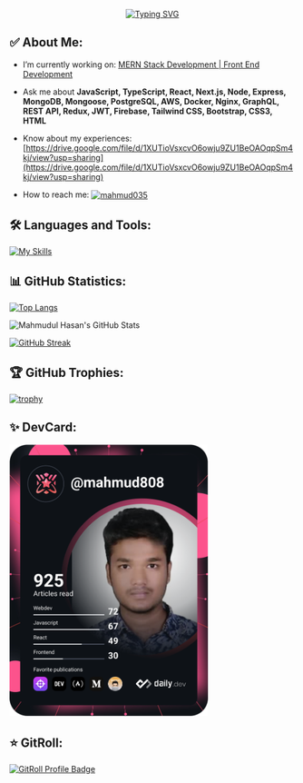 <!-- <h1 align="center">Hi, I'm Mahmudul Hasan</h1>
<h2 align="center">MERN Stack Developer | Front End Developer</h2> -->

<p  align="center" >
<a href="https://git.io/typing-svg"><img src="https://readme-typing-svg.demolab.com?font=Fira+Code&weight=700&pause=1000&width=435&lines=Hi%2C+I'm+Mahmudul+Hasan;MERN+Stack+Developer+;Front+End+Developer" alt="Typing SVG" /></a>
</p>

<h2>✅ About Me: </h2> 

- I’m currently working on: [MERN Stack Development | Front End Development](https://github.com/mahmud035/HomeTech)

- Ask me about **JavaScript, TypeScript, React, Next.js, Node, Express, MongoDB, Mongoose, PostgreSQL, AWS, Docker, Nginx, GraphQL, REST API, Redux, JWT, Firebase, Tailwind CSS, Bootstrap, CSS3, HTML**

- Know about my experiences: [https://drive.google.com/file/d/1XUTioVsxcvO6owju9ZU1BeOAOqpSm4kj/view?usp=sharing](https://drive.google.com/file/d/1XUTioVsxcvO6owju9ZU1BeOAOqpSm4kj/view?usp=sharing)

<!-- - How to reach me: **https://www.linkedin.com/in/mahmud035/** || **mahamudulhasan4148@gmail.com** -->

- How to reach me: <a href="https://linkedin.com/in/mahmud035" target="blank"><img align="center" src="https://raw.githubusercontent.com/rahuldkjain/github-profile-readme-generator/master/src/images/icons/Social/linked-in-alt.svg" alt="mahmud035" height="20" width="40" /></a>

<h2 align="left">🛠️ Languages and Tools:</h2>

[![My Skills](https://skillicons.dev/icons?i=js,ts,react,nextjs,redux,nodejs,express,mongodb,postgres,aws,docker,nginx,graphql,postman,firebase,tailwind,bootstrap,css,html,vscode,git,github,netlify,vercel,figma,c,codepen,discord,md,stackoverflow)](https://skillicons.dev)

<h2>📊 GitHub Statistics: </h2>

[![Top Langs](https://github-readme-stats-mahmud035.vercel.app/api/top-langs/?username=mahmud035&langs_count=10&layout=compact&theme=tokyonight&hide_border=true)](https://github.com/anuraghazra/github-readme-stats)

![Mahmudul Hasan's GitHub Stats](https://github-readme-stats-mahmud035.vercel.app/api?username=mahmud035&show_icons=true&theme=tokyonight&count_private=true&hide=contribs&hide_border=true)

[![GitHub Streak](https://streak-stats.demolab.com/?user=mahmud035&theme=tokyonight&hide_border=true)](https://git.io/streak-stats)

<h2>🏆 GitHub Trophies: </h2>

[![trophy](https://github-profile-trophy.vercel.app/?username=mahmud035&theme=tokyonight&no-frame=true&margin-w=15&margin-h=10&row=2&column=3)](https://github.com/ryo-ma/github-profile-trophy)

<h2 align="left">✨ DevCard:</h2>
<a href="https://app.daily.dev/Mahmud"><img src="https://github.com/mahmud035/mahmud035/blob/main/devcard.svg" width="350" alt="mahmudul hasan's Dev Card"/></a>
<br/>
<h2 align="left">⭐ GitRoll:</h2>
<a href="https://gitroll.io/profile/uhZOYEbG6W3crj5YFZure5jbu1Vn1" target="_blank"><img src="https://gitroll.io/api/badges/profiles/v1/uhZOYEbG6W3crj5YFZure5jbu1Vn1" alt="GitRoll Profile Badge"/></a>

<!-- <img src="https://www.codewars.com/users/mahmud035/badges/micro"/>  -->

<!-- <h2>⭐ Pinned: </h2> 

[![Readme Card](https://github-readme-stats.vercel.app/api/pin/?username=mahmud035&repo=HomeTech&theme=tokyonight&hide_border=true)](https://github.com/mahmud035/HomeTech)

[![Readme Card](https://github-readme-stats.vercel.app/api/pin/?username=mahmud035&repo=Nurturing-Minds&theme=tokyonight&hide_border=true)](https://github.com/mahmud035/Nurturing-Minds)

[![Readme Card](https://github-readme-stats.vercel.app/api/pin/?username=mahmud035&repo=BrainStormy&theme=tokyonight&hide_border=true)](https://github.com/mahmud035/BrainStormy)

[![Readme Card](https://github-readme-stats.vercel.app/api/pin/?username=mahmud035&repo=WebTesty&theme=tokyonight&hide_border=true)](https://github.com/mahmud035/WebTesty)

[![Readme Card](https://github-readme-stats.vercel.app/api/pin/?username=mahmud035&repo=Share-A-Fact&theme=tokyonight&hide_border=true)](https://github.com/mahmud035/Share-A-Fact)

[![Readme Card](https://github-readme-stats.vercel.app/api/pin/?username=mahmud035&repo=Task-Manager&theme=tokyonight&hide_border=true)](https://github.com/mahmud035/Task-Manager)

[![Readme Card](https://github-readme-stats.vercel.app/api/pin/?username=mahmud035&repo=Quran-Mazid---api&theme=tokyonight&hide_border=true)](https://github.com/mahmud035/Quran-Mazid---api) -->
